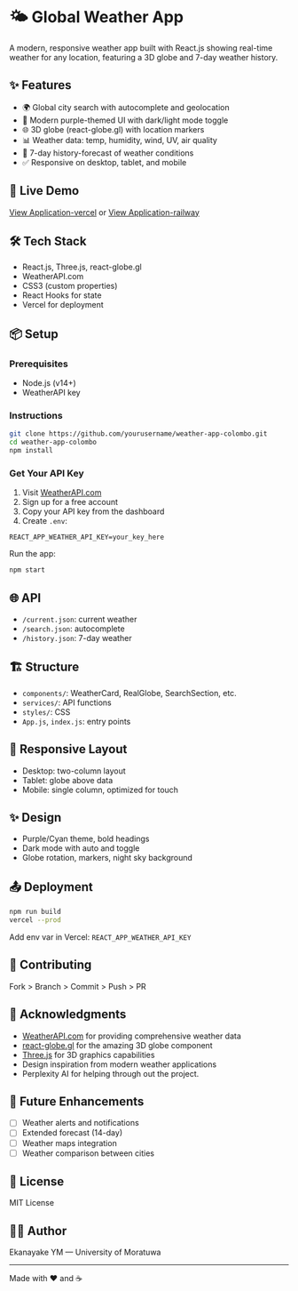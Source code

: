 
# 🌤️ Global Weather App

A modern, responsive weather app built with React.js showing real-time weather for any location, featuring a 3D globe and 7-day weather history.

## ✨ Features

- 🌍 Global city search with autocomplete and geolocation
- 🎨 Modern purple-themed UI with dark/light mode toggle
- 🌐 3D globe (react-globe.gl) with location markers
- 📊 Weather data: temp, humidity, wind, UV, air quality
- 📅 7-day history-forecast of weather conditions
- ✅ Responsive on desktop, tablet, and mobile

## 🚀 Live Demo

[View Application-vercel](https://global-weather-app-five.vercel.app/) or [View Application-railway](global-weather-app.up.railway.app)

## 🛠️ Tech Stack

- React.js, Three.js, react-globe.gl
- WeatherAPI.com
- CSS3 (custom properties)
- React Hooks for state
- Vercel for deployment

## 📦 Setup

### Prerequisites

- Node.js (v14+)
- WeatherAPI key

### Instructions

```bash
git clone https://github.com/yourusername/weather-app-colombo.git
cd weather-app-colombo
npm install
```
### Get Your API Key
1. Visit [WeatherAPI.com](https://weatherapi.com)
2. Sign up for a free account
3. Copy your API key from the dashboard
4. Create `.env`:

```
REACT_APP_WEATHER_API_KEY=your_key_here
```

Run the app:

```bash
npm start
```

## 🌐 API

- `/current.json`: current weather
- `/search.json`: autocomplete
- `/history.json`: 7-day weather

## 🏗️ Structure

- `components/`: WeatherCard, RealGlobe, SearchSection, etc.
- `services/`: API functions
- `styles/`: CSS
- `App.js`, `index.js`: entry points

## 📱 Responsive Layout

- Desktop: two-column layout
- Tablet: globe above data
- Mobile: single column, optimized for touch

## ✨ Design

- Purple/Cyan theme, bold headings
- Dark mode with auto and toggle
- Globe rotation, markers, night sky background

## 📤 Deployment

```bash
npm run build
vercel --prod
```

Add env var in Vercel: `REACT_APP_WEATHER_API_KEY`

## 🤝 Contributing

Fork > Branch > Commit > Push > PR

## 🙏 Acknowledgments

- [WeatherAPI.com](https://weatherapi.com) for providing comprehensive weather data
- [react-globe.gl](https://github.com/vasturiano/react-globe.gl) for the amazing 3D globe component
- [Three.js](https://threejs.org/) for 3D graphics capabilities
- Design inspiration from modern weather applications
- Perplexity AI for helping through out the project.

## 🔮 Future Enhancements

- [ ] Weather alerts and notifications
- [ ] Extended forecast (14-day)
- [ ] Weather maps integration
- [ ] Weather comparison between cities

## 📝 License

MIT License

## 👨‍💻 Author

Ekanayake YM — University of Moratuwa

---

Made with ❤️ and ☕
